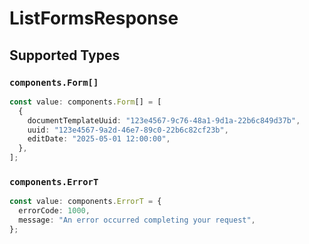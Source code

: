 # ListFormsResponse


## Supported Types

### `components.Form[]`

```typescript
const value: components.Form[] = [
  {
    documentTemplateUuid: "123e4567-9c76-48a1-9d1a-22b6c849d37b",
    uuid: "123e4567-9a2d-46e7-89c0-22b6c82cf23b",
    editDate: "2025-05-01 12:00:00",
  },
];
```

### `components.ErrorT`

```typescript
const value: components.ErrorT = {
  errorCode: 1000,
  message: "An error occurred completing your request",
};
```

